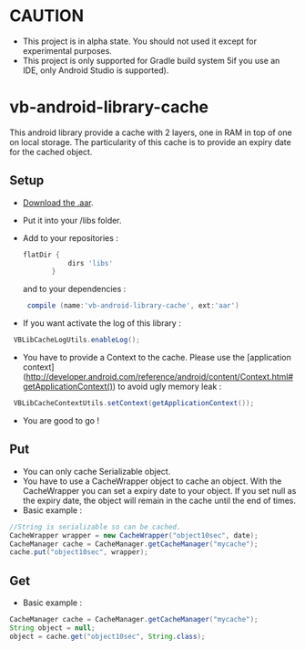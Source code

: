 CAUTION
=======
 - This project is in alpha state. You should not used it except for experimental purposes.
 - This project is only supported for Gradle build system 5if you use an IDE, only Android Studio is supported).

vb-android-library-cache
========================

This android library provide a cache with 2 layers, one in RAM in top of one on local storage.
The particularity of this cache is to provide an expiry date for the cached object.

Setup
-----
 - [Download the .aar](aar/vb-android-library-cache.aar).
 - Put it into your /libs folder.
 - Add to your repositories :
 
   ```gradle
   flatDir {
              dirs 'libs'
          }
   ```
   and to your dependencies :
   
   ```gradle
    compile (name:'vb-android-library-cache', ext:'aar')
   ```

 - If you want activate the log of this library :
 
  ```Java
   VBLibCacheLogUtils.enableLog();
  ```
 - You have to provide a Context to the cache. Please use the [application context] (http://developer.android.com/reference/android/content/Context.html#getApplicationContext())
 to avoid ugly memory leak : 
 
  ```Java
   VBLibCacheContextUtils.setContext(getApplicationContext());
  ```
  
 - You are good to go !
  
Put
---
 - You can only cache Serializable object.
 - You have to use a CacheWrapper object to cache an object. With the CacheWrapper you can set a expiry date to your object. If you set null as the expiry date, the object
 will remain in the cache until the end of times.
 - Basic example :
 
 ```Java
 //String is serializable so can be cached.
 CacheWrapper wrapper = new CacheWrapper("object10sec", date);
 CacheManager cache = CacheManager.getCacheManager("mycache");
 cache.put("object10sec", wrapper);
 ```

    
Get
---
 - Basic example :
 
 ```Java
 CacheManager cache = CacheManager.getCacheManager("mycache");
 String object = null;
 object = cache.get("object10sec", String.class);
  ```
 